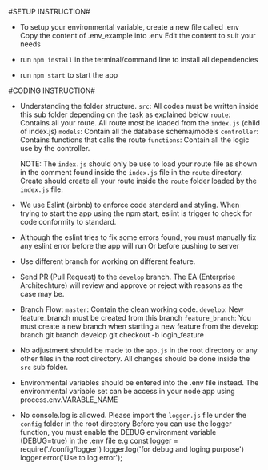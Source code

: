 #SETUP INSTRUCTION#

- To setup your environmental variable, create a new file called .env  
  Copy the content of .env_example into .env 
  Edit the content to suit your needs

- run `npm install` in the terminal/command line to install all dependencies

- run `npm start` to start the app


#CODING INSTRUCTION#

- Understanding the folder structure.
  `src`: All codes must be written inside this sub folder depending on the task as explained below
  `route`: Contains all your route. All route most be loaded from the `index.js` (child of index.js)
  `models`: Contain all the database schema/models
  `controller`: Contains functions that calls the route
  `functions`: Contain all the logic use by the controller.  

  NOTE: The `index.js` should only be use to load your route file as shown in the comment found inside the `index.js` file in the `route` directory. Create should create all your route inside the `route` folder loaded by the `index.js` file. 

- We use Eslint (airbnb) to enforce code standard and styling.
  When trying to start the app using the npm start, eslint is trigger to check for code conformity to standard.

- Although the eslint tries to fix some errors found, you must manually fix any eslint error before the app will run 
  Or before pushing to server

- Use different branch for working on different feature.

- Send PR (Pull Request) to the `develop` branch. 
  The EA (Enterprise Architechture) will review and approve or reject with reasons as the case may be.

- Branch Flow:
  `master`: Contain the clean working code.
  `develop`: New feature_branch must be created from this branch
  `feature_branch`: You must create a new branch when starting a new feature from the develop branch 
                    git branch develop
                    git checkout -b login_feature

- No adjustment should be made to the `app.js` in the root directory or any other files in the root directory. 
  All changes should be done inside the `src` sub folder.

- Environmental variables should be entered into the .env file instead. 
  The environmental variable set can be access in your node app using process.env.VARABLE_NAME

- No console.log is allowed. Please import the `logger.js` file under the `config` folder in the root directory
  Before you can use the logger function, you must enable the DEBUG environment variable (DEBUG=true) in the .env file
  e.g const logger = require('./config/logger')
      logger.log('for debug and loging purpose')
      logger.error('Use to log error'); 
